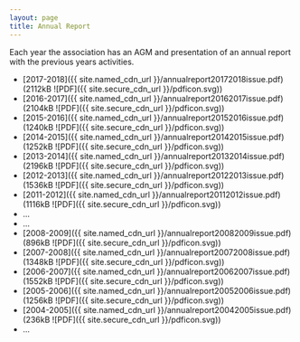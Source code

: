 ```yaml
---
layout: page
title: Annual Report
---
```

Each year the association has an AGM and presentation of an annual report
with the previous years activities.

* [2017-2018]({{ site.named_cdn_url }}/annualreport20172018issue.pdf) (2112kB ![PDF]({{ site.secure_cdn_url }}/pdficon.svg))
* [2016-2017]({{ site.named_cdn_url }}/annualreport20162017issue.pdf) (2104kB ![PDF]({{ site.secure_cdn_url }}/pdficon.svg))
* [2015-2016]({{ site.named_cdn_url }}/annualreport20152016issue.pdf) (1240kB ![PDF]({{ site.secure_cdn_url }}/pdficon.svg))
* [2014-2015]({{ site.named_cdn_url }}/annualreport20142015issue.pdf) (1252kB ![PDF]({{ site.secure_cdn_url }}/pdficon.svg))
* [2013-2014]({{ site.named_cdn_url }}/annualreport20132014issue.pdf) (2196kB ![PDF]({{ site.secure_cdn_url }}/pdficon.svg))
* [2012-2013]({{ site.named_cdn_url }}/annualreport20122013issue.pdf) (1536kB ![PDF]({{ site.secure_cdn_url }}/pdficon.svg))
* [2011-2012]({{ site.named_cdn_url }}/annualreport20112012issue.pdf) (1116kB ![PDF]({{ site.secure_cdn_url }}/pdficon.svg))
* ...
* ...
* [2008-2009]({{ site.named_cdn_url }}/annualreport20082009issue.pdf) (896kB ![PDF]({{ site.secure_cdn_url }}/pdficon.svg))
* [2007-2008]({{ site.named_cdn_url }}/annualreport20072008issue.pdf) (1348kB ![PDF]({{ site.secure_cdn_url }}/pdficon.svg))
* [2006-2007]({{ site.named_cdn_url }}/annualreport20062007issue.pdf) (1552kB ![PDF]({{ site.secure_cdn_url }}/pdficon.svg))
* [2005-2006]({{ site.named_cdn_url }}/annualreport20052006issue.pdf) (1256kB ![PDF]({{ site.secure_cdn_url }}/pdficon.svg))
* [2004-2005]({{ site.named_cdn_url }}/annualreport20042005issue.pdf) (236kB ![PDF]({{ site.secure_cdn_url }}/pdficon.svg))
* ...
